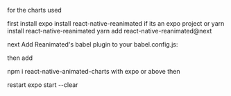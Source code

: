 for the charts used 

first install
expo install react-native-reanimated
if its an expo project
or yarn install react-native-reanimated
yarn add react-native-reanimated@next

next 
Add Reanimated's babel plugin to your babel.config.js:

then add

npm i react-native-animated-charts
with expo or above 
then

restart expo start --clear